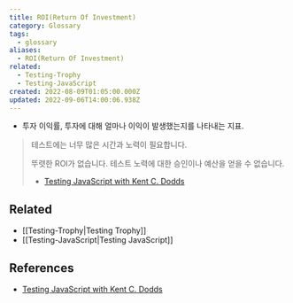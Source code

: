 ```yaml
---
title: ROI(Return Of Investment)
category: Glossary
tags:
  - glossary
aliases:
  - ROI(Return Of Investment)
related:
  - Testing-Trophy
  - Testing-JavaScript
created: 2022-08-09T01:05:00.000Z
updated: 2022-09-06T14:00:06.938Z
---
```


<Metadata />

- 투자 이익률, 투자에 대해 얼마나 이익이 발생했는지를 나타내는 지표.

> 테스트에는 너무 많은 시간과 노력이 필요합니다.
>
> 뚜렷한 ROI가 없습니다. 테스트 노력에 대한 승인이나 예산을 얻을 수 없습니다.
>
> - [Testing JavaScript with Kent C. Dodds](https://testingjavascript.com/)

## Related

- [[Testing-Trophy|Testing Trophy]]
- [[Testing-JavaScript|Testing JavaScript]]

## References

- [Testing JavaScript with Kent C. Dodds](https://testingjavascript.com/)
